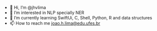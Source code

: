 - 👋 Hi, I’m @jhvlima
- 👀 I’m interested in NLP specially NER 
- 🌱 I’m currently learning SwiftUi, C, Shell, Python, R and data structures
- 📫 How to reach me joao.h.lima@edu.ufes.br

<!---
jhvlima/jhvlima is a ✨ special ✨ repository because its `README.md` (this file) appears on your GitHub profile.
You can click the Preview link to take a look at your changes.
--->
